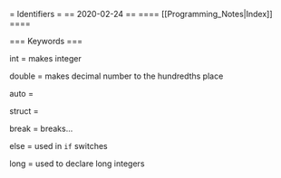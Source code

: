= Identifiers =
== 2020-02-24 ==
==== [[Programming_Notes|Index]] ====

=== Keywords ===


int = makes integer

double = makes decimal number to the hundredths place

auto =

struct =

break = breaks...

else = used in `if` switches

long = used to declare long integers
